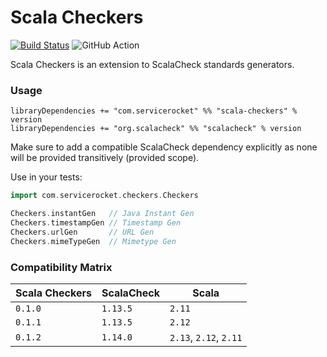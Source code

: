 Scala Checkers
==============
[![Build Status](https://travis-ci.org/servicerocket-labs/scala-checkers.svg?branch=master)](https://travis-ci.org/servicerocket-labs/scala-checkers)
![GitHub Action](https://github.com/servicerocket-labs/scala-checkers/actions/workflows/ci.yml/badge.svg)

Scala Checkers is an extension to ScalaCheck standards generators.
### Usage
```
libraryDependencies += "com.servicerocket" %% "scala-checkers" % version
libraryDependencies += "org.scalacheck" %% "scalacheck" % version
```
Make sure to add a compatible ScalaCheck dependency explicitly as none will be
provided transitively (provided scope).

Use in your tests:
```scala
import com.servicerocket.checkers.Checkers

Checkers.instantGen   // Java Instant Gen
Checkers.timestampGen // Timestamp Gen
Checkers.urlGen       // URL Gen
Checkers.mimeTypeGen  // Mimetype Gen
```
### Compatibility Matrix
|  Scala Checkers | ScalaCheck     | Scala           |
| --------------- | -------------- | --------------- |
| `0.1.0`         | `1.13.5`       | `2.11`          |
| `0.1.1`         | `1.13.5`       | `2.12`          |
| `0.1.2`         | `1.14.0`       | `2.13`, `2.12`, `2.11` |
